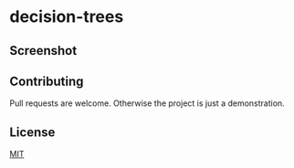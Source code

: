# decision-trees

## Screenshot 

## Contributing 
Pull requests are welcome. Otherwise the project is just a demonstration. 

## License
[MIT](https://choosealicense.com/licenses/mit/)
